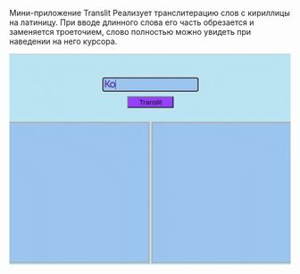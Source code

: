 Мини-приложение Translit
Реализует транслитерацию слов с кириллицы на латиницу. При вводе длинного слова его часть обрезается и заменяется троеточием, слово полностью можно увидеть при наведении на него курсора.

![gif](translit.gif)                                                                                                                
